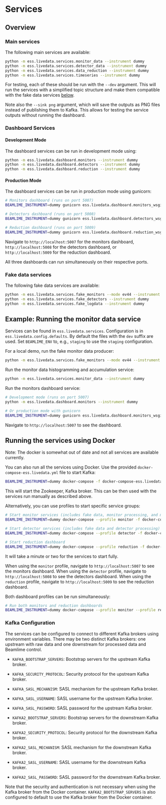 # Services

## Overview

### Main services

The following main services are available:

```sh
python -m ess.livedata.services.monitor_data --instrument dummy
python -m ess.livedata.services.detector_data --instrument dummy
python -m ess.livedata.services.data_reduction --instrument dummy
python -m ess.livedata.services.timeseries --instrument dummy
```

For testing, each of these should be run with the `--dev` argument.
This will run the services with a simplified topic structure and make them compatible with the fake data services [below](#fake-data-services).

Note also the `--sink png` argument, which will save the outputs as PNG files instead of publishing them to Kafka.
This allows for testing the service outputs without running the dashboard.

### Dashboard Services

#### Development Mode

The dashboard services can be run in development mode using:

```sh
python -m ess.livedata.dashboard.monitors --instrument dummy
python -m ess.livedata.dashboard.detectors --instrument dummy
python -m ess.livedata.dashboard.reduction --instrument dummy
```

#### Production Mode

The dashboard services can be run in production mode using gunicorn:

```sh
# Monitors dashboard (runs on port 5007)
BEAMLIME_INSTRUMENT=dummy gunicorn ess.livedata.dashboard.monitors_wsgi:application

# Detectors dashboard (runs on port 5008)
BEAMLIME_INSTRUMENT=dummy gunicorn ess.livedata.dashboard.detectors_wsgi:application

# Reduction dashboard (runs on port 5009)
BEAMLIME_INSTRUMENT=dummy gunicorn ess.livedata.dashboard.reduction_wsgi:application
```

Navigate to `http://localhost:5007` for the monitors dashboard, `http://localhost:5008` for the detectors dashboard, or `http://localhost:5009` for the reduction dashboard.

All three dashboards can run simultaneously on their respective ports.

### Fake data services

The following fake data services are available:

```sh
python -m ess.livedata.services.fake_monitors --mode ev44 --instrument dummy
python -m ess.livedata.services.fake_detectors --instrument dummy
python -m ess.livedata.services.fake_logdata --instrument dummy
```

## Example: Running the monitor data service

Services can be found in `ess.livedata.services`.
Configuration is in `ess.livedata.config.defaults`.
By default the files with the `dev` suffix are used.
Set `BEAMLIME_ENV` to, e.g., `staging` to use the `staging` configuration.

For a local demo, run the fake monitor data producer:

```sh
python -m ess.livedata.services.fake_monitors --mode ev44 --instrument dummy
```

Run the monitor data histogramming and accumulation service:

```sh
python -m ess.livedata.services.monitor_data --instrument dummy
```

Run the monitors dashboard service:

```sh
# Development mode (runs on port 5007)
python -m ess.livedata.dashboard.monitors --instrument dummy

# Or production mode with gunicorn
BEAMLIME_INSTRUMENT=dummy gunicorn ess.livedata.dashboard.monitors_wsgi:application
```

Navigate to `http://localhost:5007` to see the dashboard.

## Running the services using Docker

Note: The docker is somewhat out of date and not all services are available currently.

You can also run all the services using Docker.
Use the provided `docker-compose-ess.livedata.yml` file to start Kafka:

```sh
BEAMLIME_INSTRUMENT=dummy docker-compose -f docker-compose-ess.livedata.yml up
```

This will start the Zookeeper, Kafka broker.
This can be then used with the services run manually as described above.

Alternatively, you can use profiles to start specific service groups:

```sh
# Start monitor services (includes fake data, monitor processing, and monitors dashboard)
BEAMLIME_INSTRUMENT=dummy docker-compose --profile monitor -f docker-compose-ess.livedata.yml up

# Start detector services (includes fake data and detector processing)
BEAMLIME_INSTRUMENT=dummy docker-compose --profile detector -f docker-compose-ess.livedata.yml up

# Start reduction dashboard
BEAMLIME_INSTRUMENT=dummy docker-compose --profile reduction -f docker-compose-ess.livedata.yml up
```

It will take a minute or two for the services to start fully.

When using the `monitor` profile, navigate to `http://localhost:5007` to see the monitors dashboard.
When using the `detector` profile, navigate to `http://localhost:5008` to see the detectors dashboard.
When using the `reduction` profile, navigate to `http://localhost:5009` to see the reduction dashboard.

Both dashboard profiles can be run simultaneously:

```sh
# Run both monitors and reduction dashboards
BEAMLIME_INSTRUMENT=dummy docker-compose --profile monitor --profile reduction -f docker-compose-ess.livedata.yml up
```

### Kafka Configuration

The services can be configured to connect to different Kafka brokers using environment variables. There may be two distinct Kafka brokers: one upstream with raw data and one downstream for processed data and Beamlime control.

- `KAFKA_BOOTSTRAP_SERVERS`: Bootstrap servers for the upstream Kafka broker.
- `KAFKA_SECURITY_PROTOCOL`: Security protocol for the upstream Kafka broker.
- `KAFKA_SASL_MECHANISM`: SASL mechanism for the upstream Kafka broker.
- `KAFKA_SASL_USERNAME`: SASL username for the upstream Kafka broker.
- `KAFKA_SASL_PASSWORD`: SASL password for the upstream Kafka broker.

- `KAFKA2_BOOTSTRAP_SERVERS`: Bootstrap servers for the downstream Kafka broker.
- `KAFKA2_SECURITY_PROTOCOL`: Security protocol for the downstream Kafka broker.
- `KAFKA2_SASL_MECHANISM`: SASL mechanism for the downstream Kafka broker.
- `KAFKA2_SASL_USERNAME`: SASL username for the downstream Kafka broker.
- `KAFKA2_SASL_PASSWORD`: SASL password for the downstream Kafka broker.

Note that the security and authentication is not necessary when using the Kafka broker from the Docker container.
`KAFKA2_BOOTSTRAP_SERVERS` is also configured to default to use the Kafka broker from the Docker container.